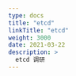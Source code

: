 ```yaml
---
type: docs
title: "etcd"
linkTitle: "etcd"
weight: 3000
date: 2021-03-22
description: >
  etcd 调研
---
```




